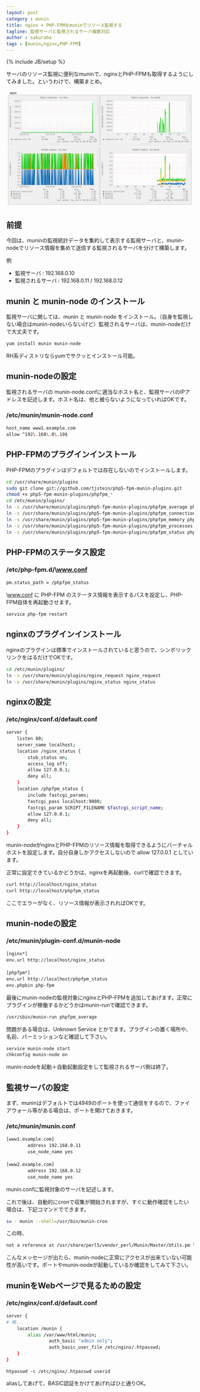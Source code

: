 ```yaml
---
layout: post
category : munin
title: nginx + PHP-FPMをmuninでリソース監視する
tagline: 監視サーバと監視されるサーバ複数対応
author : sakuraba
tags : [munin,nginx,PHP-FPM]
---
```

{% include JB/setup %}

サーバのリソース監視に便利なmuninで、nginxとPHP-FPMも取得するようにしてみました。というわけで、構築まとめ。

![title](/assets/img/2013-08-11.png)

## 前提

今回は、muninの監視統計データを集約して表示する監視サーバと、munin-nodeでリソース情報を集めて送信する監視されるサーバを分けて構築します。

例

- 監視サーバ : 192.168.0.10
- 監視されるサーバ : 192.168.0.11 / 192.168.0.12

## munin と munin-node のインストール

監視サーバに関しては、munin と munin-node をインストール。（自身を監視しない場合はmunin-nodeいらないけど）監視されるサーバは、munin-nodeだけで大丈夫です。

```bash
yum install munin munin-node
```

RH系ディストリならyumでサクッとインストール可能。

## munin-nodeの設定

監視されるサーバの munin-node.confに適当なホスト名と、監視サーバのIPアドレスを記述します。ホスト名は、他と被らないようになっていればOKです。

### /etc/munin/munin-node.conf

```bash
host_name www1.example.com
allow ^192\.168\.0\.10$ 
```

## PHP-FPMのプラグインインストール

PHP-FPMのプラグインはデフォルトでは存在しないのでインストールします。

```bash
cd /usr/share/munin/plugins
sudo git clone git://github.com/tjstein/php5-fpm-munin-plugins.git
chmod +x php5-fpm-munin-plugins/phpfpm_*
cd /etc/munin/plugins/
ln -s /usr/share/munin/plugins/php5-fpm-munin-plugins/phpfpm_average phpfpm_average
ln -s /usr/share/munin/plugins/php5-fpm-munin-plugins/phpfpm_connections phpfpm_connections
ln -s /usr/share/munin/plugins/php5-fpm-munin-plugins/phpfpm_memory phpfpm_memory
ln -s /usr/share/munin/plugins/php5-fpm-munin-plugins/phpfpm_processes phpfpm_processes
ln -s /usr/share/munin/plugins/php5-fpm-munin-plugins/phpfpm_status phpfpm_status
```

## PHP-FPMのステータス設定

### /etc/php-fpm.d/\www.conf

```bash
pm.status_path = /phpfpm_status 
```

\www.conf に PHP-FPM のステータス情報を表示するパスを設定し、PHP-FPM自体を再起動させます。

```bash
service php-fpm restart
```

## nginxのプラグインインストール

nginxのプラグインは標準でインストールされていると思うので、シンボリックリンクをはるだけでOKです。

```bash
cd /etc/munin/plugins/
ln -s /usr/share/munin/plugins/nginx_request nginx_request
ln -s /usr/share/munin/plugins/nginx_status nginx_status
```

## nginxの設定

### /etc/nginx/conf.d/default.conf

```bash
server {
    listen 80;
    server_name localhost;
    location /nginx_status {
        stub_status on;
        access_log off;
        allow 127.0.0.1;
        deny all;
    }
    location /phpfpm_status {
        include fastcgi_params;
        fastcgi_pass localhost:9000;
        fastcgi_param SCRIPT_FILENAME $fastcgi_script_name;
        allow 127.0.0.1;
        deny all;
    }
}
```

munin-nodeがnginxとPHP-FPMのリソース情報を取得できるようにバーチャルホストを設定します。自分自身しかアクセスしないので allow 127.0.0.1 としています。

正常に設定できているかどうかは、nginxを再起動後、curlで確認できます。

```bash
curl http://localhost/nginx_status
curl http://localhost/phpfpm_status
```

ここでエラーがなく、リソース情報が表示されればOKです。

## munin-nodeの設定

### /etc/munin/plugin-conf.d/munin-node

```bash
[nginx*]
env.url http://localhost/nginx_status

[phpfpm*]
env.url http://localhost/phpfpm_status
env.phpbin php-fpm
```

最後にmunin-nodeの監視対象にnginxとPHP-FPMを追加してあげます。正常にプラグインが稼働するかどうかはmunin-runで確認できます。

```bash
/usr/sbin/munin-run phpfpm_average
```

問題がある場合は、Unknown Service とかでます。プラグインの置く場所や、名前、パーミッションなど確認して下さい。

```bash
service munin-node start
chkconfig munin-node on
```

munin-nodeを起動＋自動起動設定をして監視されるサーバ側は終了。

## 監視サーバの設定

まず、muninはデフォルトでは4949のポートを使って通信をするので、ファイアウォール等がある場合は、ポートを開けておきます。

### /etc/munin/munin.conf 

```bash
[www1.example.com]
        address 192.168.0.11
        use_node_name yes

[www2.example.com]
        address 192.168.0.12
        use_node_name yes
```

munin.confに監視対象のサーバを記述します。

これで後は、自動的にcronで収集が開始されますが、すぐに動作確認をしたい場合は、下記コマンドでできます。

```bash
su - munin --shell=/usr/bin/munin-cron
```

この時、

```bash
not a reference at /usr/share/perl5/vendor_perl/Munin/Master/Utils.pm line 950
```

こんなメッセージが出たら、munin-nodeに正常にアクセスが出来ていない可能性が高いです。ポートやmunin-nodeが起動しているか確認をしてみて下さい。

## muninをWebページで見るための設定

### /etc/nginx/conf.d/default.conf

```bash
server {
# 略...
	location /munin {
		alias /var/www/html/munin;
                auth_basic "admin only";
                auth_basic_user_file /etc/nginx/.htpasswd;
	}
}
```

```
htpasswd -c /etc/nginx/.htpasswd userid 
```

aliasしてあげて、BASIC認証をかけてあげればひと通りOK。